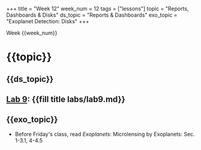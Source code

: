 +++
title = "Week 12"
week_num = 12
tags = ["lessons"]
topic = "Reports, Dashboards & Disks"
ds_topic = "Reports & Dashboards"
exo_topic =  "Exoplanet Detection: Disks"
+++

Week {{week_num}}
# {{topic}}

## {{ds_topic}}


## [Lab 9](../../labs/lab9/): {{fill title labs/lab9.md}}

## {{exo_topic}}
- Before Friday's class, read *Exoplanets*: Microlensing by Exoplanets:   Sec. 1-3.1, 4-4.5
